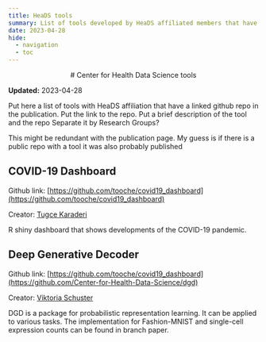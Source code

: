```yaml
---
title: HeaDS tools
summary: List of tools developed by HeaDS affiliated members that have a Github repo
date: 2023-04-28
hide:
  - navigation
  - toc
---
```


<!--
# Put above to hide navigation (left), toc (right) or footer (bottom)

hide:
  - navigation 
  - toc
  - footer 

# You should hide the navigation if there are no subsections
# You should hide the Table of Contents if there are no important titles
-->

<center>
# Center for Health Data Science tools
</center>

**Updated:** 2023-04-28

Put here a list of tools with HeaDS affiliation that have a linked github repo in the publication. 
Put the link to the repo.
Put a brief description of the tool and the repo
Separate it by Research Groups?

This might be redundant with the publication page. My guess is if there is a public repo with a tool it was also probably published

## COVID-19 Dashboard

Github link: [https://github.com/tooche/covid19_dashboard](https://github.com/tooche/covid19_dashboard)

Creator: [Tugce Karaderi](https://github.com/tooche)

R shiny dashboard that shows developments of the COVID-19 pandemic.

## Deep Generative Decoder

Github link: [https://github.com/tooche/covid19_dashboard](https://github.com/Center-for-Health-Data-Science/dgd)

Creator: [Viktoria Schuster](https://github.com/Center-for-Health-Data-Science/dgd/commits?author=viktoriaschuster)

DGD is a package for probabilistic representation learning. It can be applied to various tasks. The implementation for Fashion-MNIST and single-cell expression counts can be found in branch paper.
